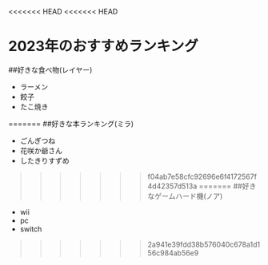 <<<<<<< HEAD
<<<<<<< HEAD
# 2023年のおすすめランキング

##好きな食べ物(レイヤー)
- ラーメン
- 餃子
- たこ焼き


=======
##好きな本ランキング(ミラ)
- ごんぎつね
- 花咲か爺さん
- したきりすずめ
>>>>>>> f04ab7e58cfc92696e6f4172567f4d42357d513a
=======
##好きなゲームハード機(ノア)
- wii
- pc
- switch

>>>>>>> 2a941e39fdd38b576040c678a1d156c984ab56e9
